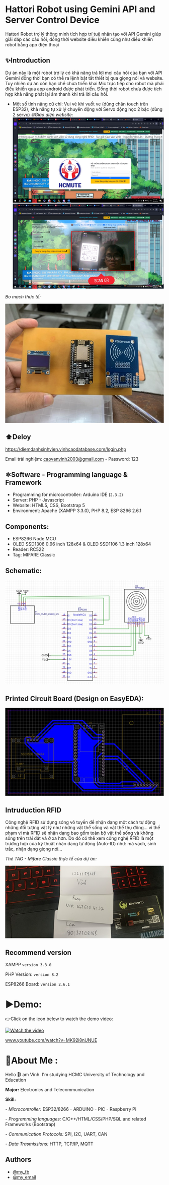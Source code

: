 # Hattori Robot using Gemini API and Server Control Device
Hattori Robot trợ lý thông minh tích hợp trí tuệ nhân tạo với API Gemini giúp giải đáp các câu hỏi, đồng thời website điều khiển cũng như điều khiển robot bằng app điện thoại

## ✨Introduction
Dự án này là một robot trợ lý có khả năng trả lời mọi câu hỏi của bạn với API Gemini đồng thời bạn có thể ra lệnh bật tắt thiết bị qua giọng nói và website. Tuy nhiên dự án còn hạn chế chưa triển khai Mic trực tiếp cho robot mà phải điều khiển qua app android được phát triển. Đồng thời robot chưa được tích hợp khả năng phát lại âm thanh khi trả lời câu hỏi.
- Một số tính năng cử chỉ: Vui vẻ khi vuốt ve (dùng chân touch trên ESP32), khả năng tự xử lý chuyển động với Servo động học 2 bậc (dùng 2 servo)
*🌐Giao diện website:*
![images](https://github.com/VinhCao09/RFIDAttendance_WirelessTechnologyProject/blob/main/images/1.jpg)
![images](https://github.com/VinhCao09/RFIDAttendance_WirelessTechnologyProject/blob/main/images/2.jpg)

*Bo mạch thực tế:*

![images](https://github.com/VinhCao09/RFIDAttendance_WirelessTechnologyProject/blob/main/images/5.jpg)

## ⬆️Deloy
https://diemdanhsinhvien.vinhcaodatabase.com/login.php

Email trải nghiệm: caovanvinh2003@gmail.com - Password: 123

## ⚛️Software - Programming language & Framework
- Programming for microcontroller: Arduino IDE (`2.3.2`)
- Server: PHP - Javascript
- Website: HTML5, CSS, Bootstrap 5
- Environment: Apache (XAMPP 3.3.0), PHP 8.2, ESP 8266 2.6.1

## Components:
- ESP8266 Node MCU
- OLED SSD1306 0.96 inch 128x64 & OLED SSD1106 1.3 inch 128x64
- Reader: RC522
- Tag: MIFARE Classic

## Schematic:
![images](https://github.com/VinhCao09/RFIDAttendance_WirelessTechnologyProject/blob/main/images/7.jpg)

## Printed Circuit Board (Design on EasyEDA):
![images](https://github.com/VinhCao09/RFIDAttendance_WirelessTechnologyProject/blob/main/images/6.jpg)

## Intruduction RFID

Công nghệ RFID sử dụng sóng vô tuyến để nhận dạng một cách tự động những đối tượng vật lý như những vật thể sống và vật thể thụ động… vì thế phạm vi mà RFID sẽ nhận dạng bao gồm toàn bộ vật thể sống và không sống trên trái đất và ở xa hơn. Do đó có thể xem công nghệ RFID là một trường hợp của kỹ thuật nhận dạng tự động (Auto-ID) như: mã vạch, sinh trắc, nhận dạng giọng nói…

*Thẻ TAG - Mifare Classic thực tế của dự án:*

![images](https://github.com/VinhCao09/RFIDAttendance_WirelessTechnologyProject/blob/main/images/4.jpg)

## Recommend version

XAMPP `version 3.3.0`

PHP Version: `version 8.2`

ESP8266 Board: `version 2.6.1`

# ▶️Demo:
👉Click on the icon below to watch the demo video:

[![Watch the video](https://media3.giphy.com/media/A7LF3J4uMJQ4r8ApLg/giphy.gif?cid=6c09b95275l1l3krhehcppcrgllmv64r7jd6py964efin2av&ep=v1_internal_gif_by_id&rid=giphy.gif&ct=s)](https://www.youtube.com/watch?v=MK92i8nUNUE)

www.youtube.com/watch?v=MK92i8nUNUE

# 💫About Me :
Hello 👋I am Vinh. I'm studying HCMC University of Technology and Education

**Major:** Electronics and Telecommunication

**Skill:** 

*- Microcontroller:* ESP32/8266 - ARDUINO - PIC - Raspberry Pi

*- Programming languages:* C/C++/HTML/CSS/PHP/SQL and
related Frameworks (Bootstrap)

*- Communication Protocols:* SPI, I2C, UART, CAN

*- Data Trasmissions:* HTTP, TCP/IP, MQTT

## Authors

- [@my_fb](https://www.facebook.com/vcao.vn)
- [@my_email](contact@vinhcaodatabase.com)
